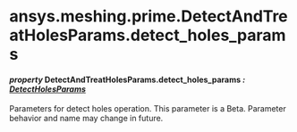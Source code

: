 # ansys.meshing.prime.DetectAndTreatHolesParams.detect_holes_params

#### *property* DetectAndTreatHolesParams.detect_holes_params *: [DetectHolesParams](ansys.meshing.prime.DetectHolesParams.md#ansys.meshing.prime.DetectHolesParams)*

Parameters for detect holes operation.
This parameter is a Beta. Parameter behavior and name may change in future.

<!-- !! processed by numpydoc !! -->
